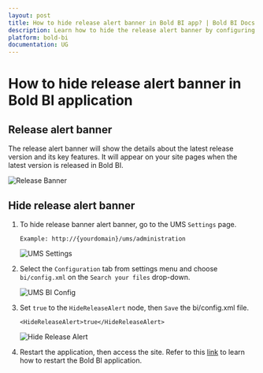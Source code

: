```yaml
---
layout: post
title: How to hide release alert banner in Bold BI app? | Bold BI Docs
description: Learn how to hide the release alert banner by configuring a node on the BI configuration file in the Bold BI application.
platform: bold-bi
documentation: UG
---
```

# How to hide release alert banner in Bold BI application

## Release alert banner

The release alert banner will show the details about the latest release version and its key features. It will appear on your site pages when the latest version is released in Bold BI.

![Release Banner](/bold-bi-docs/static/assets/embedded/faq/images/release-banner.png)

## Hide release alert banner

1. To hide release banner alert banner, go to the UMS `Settings` page.

    `Example: http://{yourdomain}/ums/administration`

    ![UMS Settings](/bold-bi-docs/static/assets/embedded/faq/images/ums-settings.png)

2. Select the `Configuration` tab from settings menu and choose `bi/config.xml` on the `Search your files` drop-down.

    ![UMS BI Config](/bold-bi-docs/static/assets/embedded/faq/images/ums-bi-config.png)

3. Set `true` to the `HideReleaseAlert` node, then `Save` the bi/config.xml file.

    `<HideReleaseAlert>true</HideReleaseAlert>`

    ![Hide Release Alert](/bold-bi-docs/static/assets/embedded/faq/images/hide-release-alert.png)

4. Restart the application, then access the site. Refer to this [link](/embedded-bi/faq/how-to-restart-the-bold-bi-embedded-application/) to learn how to restart the Bold BI application.

